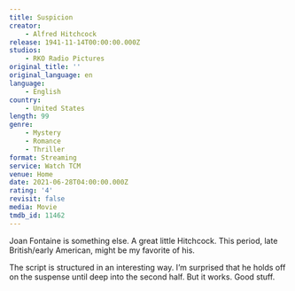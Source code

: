 ```yaml
---
title: Suspicion
creator:
    - Alfred Hitchcock
release: 1941-11-14T00:00:00.000Z
studios:
    - RKO Radio Pictures
original_title: ''
original_language: en
language:
    - English
country:
    - United States
length: 99
genre:
    - Mystery
    - Romance
    - Thriller
format: Streaming
service: Watch TCM
venue: Home
date: 2021-06-28T04:00:00.000Z
rating: '4'
revisit: false
media: Movie
tmdb_id: 11462
---
```


Joan Fontaine is something else. A great little Hitchcock. This period, late British/early American, might be my favorite of his.

The script is structured in an interesting way. I’m surprised that he holds off on the suspense until deep into the second half. But it works. Good stuff.
